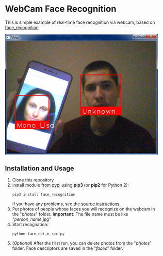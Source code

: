 # WebCam Face Recognition

This is simple example of real-time face recognition via webcam, based on [face_recognition](https://github.com/ageitgey/face_recognition)

![Example](example.jpg)

## Installation and Usage
1. Clone this repository
2. Install module from pypi using **pip3** (or **pip2** for Python 2):
   ```bash
   pip3 install face_recognition
   ```
   If you have any problems, see the [source instructions](https://github.com/ageitgey/face_recognition#installation).
3. Put photos of people whose faces you will recognize on the webcam in the "*photos*" folder. **Important**: The file name must be like "*person_name.jpg*"
4. Start recognation:
    ```bash
    python face_det_n_rec.py
    ```
5. (*Optional*) After the first run, you can delete photos from the "*photos*" folder. Face descriptors are saved in the "*faces*" folder.
